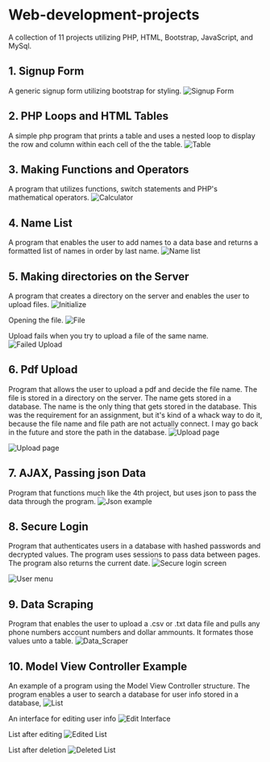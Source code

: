 # Web-development-projects
A collection of 11 projects utilizing PHP, HTML, Bootstrap, JavaScript, and MySql.

## 1. Signup Form
A generic signup form utilizing bootstrap for styling.
![Signup Form](images/Form%20project%20Screenshots/Form.png)

## 2. PHP Loops and HTML Tables
A simple php program that prints a table and uses a nested loop to display the row and
column within each cell of the the table. 
![Table](images/Loops%20and%20Tables%20Screenshots/Table.png)

## 3. Making Functions and Operators
A program that utilizes functions, switch statements and PHP's mathematical operators.
![Calculator](images/Functions%20and%20Operators%20Screenshots/Calculator.png)

## 4. Name List
A program that enables the user to add names to a data base and returns a formatted list of names in order by last name. 
![Name list](images/Name%20List%20Screenshots/NameList.png)

## 5. Making directories on the Server
A program that creates a directory on the server and enables the user to upload files.
![Initialize](images/Directory%20project%20Screenshots/Initialize%20file.png)

Opening the file.
![File](images/Directory%20project%20Screenshots/File%20open.png)

Upload fails when you try to upload a file of the same name.
![Failed Upload](images/Directory%20project%20Screenshots/Upload%20fail.png)

## 6. Pdf Upload
Program that allows the user to upload a pdf and decide the file name. The file is stored in a directory on the server. The name gets stored in a database. The name is the only thing that gets stored in the database. This was the requirement for an assignment, but it's kind of a whack way to do it, because the file name and file path are not actually connect. I may go back in the future and store the path in the database.
![Upload page](images/File%20upload%20Screenshots/Main%20Menu.png)

![Upload page](images/File%20upload%20Screenshots/File%20List.png)

## 7. AJAX, Passing json Data
Program that functions much like the 4th project, but uses json to pass the data through the program. 
![Json example](images/Json%20Project%20Screenshots/Json%20Name%20list.png)

## 8. Secure Login
Program that authenticates users in a database with hashed passwords and decrypted values. The program uses sessions to pass data between pages. The program also returns the current date.
![Secure login screen](images/Secure%20Login%20Screenshots/login.png)

![User menu](images/Secure%20Login%20Screenshots/Main%20Menu.png)

## 9. Data Scraping
Program that enables the user to upload a .csv or .txt data file and pulls any phone numbers account numbers and dollar ammounts. It formates those values unto a table. 
![Data_Scraper](images/Data%20Scraper%20Screenshots/Data%20Scraper.png)

## 10. Model View Controller Example
An example of a program using the Model View Controller structure. The program enables a user to search a database for user info stored in a database, 
![List](images/MVC%20screenshots/NameList.png)

An interface for editing user info
![Edit Interface](images/MVC%20screenshots/EditList.png)

List after editing
![Edited List](images/MVC%20screenshots/ListAfterEdit.png)

List after deletion
![Deleted List](images/MVC%20screenshots/ListAfterDelete.png)
